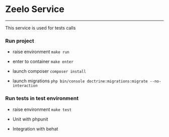# Zeelo Service
***
This service is used for tests calls


### Run project

* raise environment `make run`

* enter to container `make enter`

* launch composer `composer install`

* launch migrations `php bin/console doctrine:migrations:migrate --no-interaction`

### Run tests in test environment

* raise environment `make test`

* Unit with phpunit
* Integration with behat
